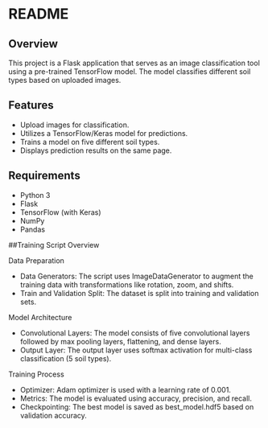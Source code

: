 # README

## Overview
This project is a Flask application that serves as an image classification tool using a pre-trained TensorFlow model. The model classifies different soil types based on uploaded images.

## Features
- Upload images for classification.
- Utilizes a TensorFlow/Keras model for predictions.
- Trains a model on five different soil types.
- Displays prediction results on the same page.

## Requirements
- Python 3
- Flask
- TensorFlow (with Keras)
- NumPy
- Pandas

##Training Script Overview

Data Preparation
- Data Generators: The script uses ImageDataGenerator to augment the training data with transformations like rotation, zoom, and shifts.
- Train and Validation Split: The dataset is split into training and validation sets.

Model Architecture
- Convolutional Layers: The model consists of five convolutional layers followed by max pooling layers, flattening, and dense layers.
- Output Layer: The output layer uses softmax activation for multi-class classification (5 soil types).

Training Process
- Optimizer: Adam optimizer is used with a learning rate of 0.001.
- Metrics: The model is evaluated using accuracy, precision, and recall.
- Checkpointing: The best model is saved as best_model.hdf5 based on validation accuracy.
